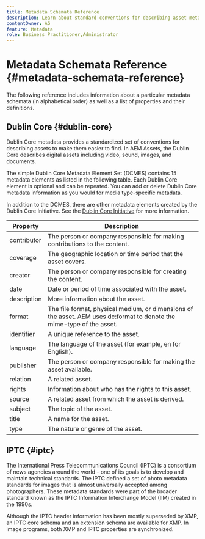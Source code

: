 ```yaml
---
title: Metadata Schemata Reference
description: Learn about standard conventions for describing asset metadata, including Dublin Core, IPTC, and other metadata schema. 
contentOwner: AG
feature: Metadata
role: Business Practitioner,Administrator
---
```


# Metadata Schemata Reference {#metadata-schemata-reference}

The following reference includes information about a particular metadata schemata (in alphabetical order) as well as a list of properties and their definitions.

## Dublin Core {#dublin-core}

Dublin Core metadata provides a standardized set of conventions for describing assets to make them easier to find. In AEM Assets, the Dublin Core describes digital assets including video, sound, images, and documents.

The simple Dublin Core Metadata Element Set (DCMES) contains 15 metadata elements as listed in the following table. Each Dublin Core element is optional and can be repeated. You can add or delete Dublin Core metadata information as you would for media type-specific metadata.

In addition to the DCMES, there are other metadata elements created by the Dublin Core Initiative. See the [Dublin Core Initiative](http://dublincore.org/) for more information.

| Property | Description |
|---|---|
| contributor | The person or company responsible for making contributions to the content. |
| coverage | The geographic location or time period that the asset covers. |
| creator | The person or company responsible for creating the content. |
| date | Date or period of time associated with the asset. |
| description | More information about the asset. |
| format | The file format, physical medium, or dimensions of the asset. AEM uses dc:format to denote the mime-type of the asset. |
| identifier | A unique reference to the asset. |
| language | The language of the asset (for example, en for English). |
| publisher | The person or company responsible for making the asset available. |
| relation | A related asset. |
| rights | Information about who has the rights to this asset. |
| source | A related asset from which the asset is derived. |
| subject | The topic of the asset. |
| title | A name for the asset. |
| type | The nature or genre of the asset. |

## IPTC {#iptc}

The International Press Telecommunications Council (IPTC) is a consortium of news agencies around the world - one of its goals is to develop and maintain technical standards. The IPTC defined a set of photo metadata standards for images that is almost universally accepted among photographers. These metadata standards were part of the broader standard known as the IPTC Information Interchange Model (IIM) created in the 1990s.

Although the IPTC header information has been mostly superseded by XMP, an IPTC core schema and an extension schema are available for XMP. In image programs, both XMP and IPTC properties are synchronized.
